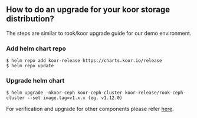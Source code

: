 ## How to do an upgrade for your koor storage distribution?

The steps are similar to rook/koor upgrade guide for our demo environment.

### Add helm chart repo

```console
$ helm repo add koor-release https://charts.koor.io/release
$ helm repo update
```

### Upgrade helm chart

```console
$ helm upgrade -nkoor-ceph koor-ceph-cluster koor-release/rook-ceph-cluster --set image.tag=v1.x.x (eg. v1.12.0)
```

For verification and upgrade for other components please refer [here](https://docs.koor.tech/v1.12/Upgrade/health-verification/).

